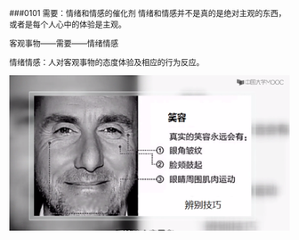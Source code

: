 
###0101 需要：情绪和情感的催化剂
情绪和情感并不是真的是绝对主观的东西，或者是每个人心中的体验是主观。

客观事物——需要——情绪情感

情绪情感：人对客观事物的态度体验及相应的行为反应。



![](./_image/Image.png)

